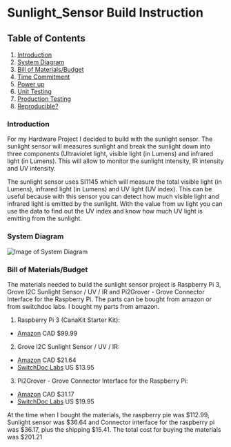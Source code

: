 # Sunlight_Sensor Build Instruction


## Table of Contents
1. [Introduction](#introduction)
2. [System Diagram](#system-diagram)
3. [Bill of Materials/Budget](#bill-of-materials/budget)
4. [Time Commitment](#time-commitment)
5. [Power up](#power-up)
6. [Unit Testing](#unit-testing)
7. [Production Testing](#production-testing)
8. [Reproducible?](#reproducible?)


### Introduction

For my Hardware Project I decided to build with the sunlight sensor. The sunlight sensor will measures sunlight and break the sunlight down into three components (Ultraviolet light, visible light (in Lumens) and infrared light (in Lumens). This will allow to monitor the sunlight intensity, IR intensity and UV intensity.


The sunlight sensor uses SI1145 which will measure the total visible light (in Lumens), infrared light (in Lumens) and UV light (UV index). This can be useful because with this sensor you can detect how much visible light and infrared light is emitted by the sunlight. With the value from uv light you can use the data to find out the UV index and know how much UV light is emitting from the sunlight.

### System Diagram

![Image of System Diagram](https://raw.githubusercontent.com/RaphaelNajera/Sunlight_Sensor/master/documentation/Sunlight%20project%20system%20diagram.png)


### Bill of Materials/Budget
The materials needed to build the sunlight sensor project is Raspberry Pi 3, Grove I2C Sunlight Sensor / UV / IR and Pi2Grover - Grove Connector Interface for the Raspberry Pi. The parts can be bought from amazon or from switchdoc labs. I bought my parts from amazon.

1) Raspberry Pi 3 (CanaKit Starter Kit):

* [Amazon](https://www.amazon.ca/CanaKit-Raspberry-Complete-Starter-Kit/dp/B01CCF6V3A/) CAD $99.99

2) Grove I2C Sunlight Sensor / UV / IR:
 
* [Amazon](https://www.amazon.ca/gp/product/B01MG08DPI/) CAD $21.64 
* [SwitchDoc Labs](https://shop.switchdoc.com/products/grove-sunlight-ir-uv-i2c-sensor) US $13.95

3) Pi2Grover - Grove Connector Interface for the Raspberry Pi:

* [Amazon](https://www.amazon.ca/Pi2Grover-Grove-Connector-Interface-Raspberry/dp/B01FPU4JTM/) CAD $31.17
* [SwitchDoc Labs](https://shop.switchdoc.com/products/pi2grover-raspberry-pi-to-grove-connector-interface-board) US $19.95

At the time when I bought the materials, the raspberry pie was $112.99, Sunlight sensor was $36.64 and Connector interface for the raspberry pi was $36.17, plus the shipping $15.41. The total cost for buying the materials was $201.21 




